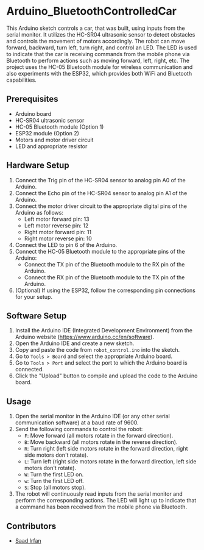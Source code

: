 # Arduino_BluetoothControlledCar

This Arduino sketch controls a car, that was built, using inputs from the serial monitor. It utilizes the HC-SR04 ultrasonic sensor to detect obstacles and controls the movement of motors accordingly. The robot can move forward, backward, turn left, turn right, and control an LED. The LED is used to indicate that the car is receiving commands from the mobile phone via Bluetooth to perform actions such as moving forward, left, right, etc. The project uses the HC-05 Bluetooth module for wireless communication and also experiments with the ESP32, which provides both WiFi and Bluetooth capabilities.

## Prerequisites

- Arduino board
- HC-SR04 ultrasonic sensor
- HC-05 Bluetooth module (Option 1)
- ESP32 module (Option 2)
- Motors and motor driver circuit
- LED and appropriate resistor

## Hardware Setup

1. Connect the Trig pin of the HC-SR04 sensor to analog pin A0 of the Arduino.
2. Connect the Echo pin of the HC-SR04 sensor to analog pin A1 of the Arduino.
3. Connect the motor driver circuit to the appropriate digital pins of the Arduino as follows:
   - Left motor forward pin: 13
   - Left motor reverse pin: 12
   - Right motor forward pin: 11
   - Right motor reverse pin: 10
4. Connect the LED to pin 6 of the Arduino.
5. Connect the HC-05 Bluetooth module to the appropriate pins of the Arduino:
   - Connect the TX pin of the Bluetooth module to the RX pin of the Arduino.
   - Connect the RX pin of the Bluetooth module to the TX pin of the Arduino.
6. (Optional) If using the ESP32, follow the corresponding pin connections for your setup.

## Software Setup

1. Install the Arduino IDE (Integrated Development Environment) from the Arduino website (https://www.arduino.cc/en/software).
2. Open the Arduino IDE and create a new sketch.
3. Copy and paste the code from `robot_control.ino` into the sketch.
4. Go to `Tools > Board` and select the appropriate Arduino board.
5. Go to `Tools > Port` and select the port to which the Arduino board is connected.
6. Click the "Upload" button to compile and upload the code to the Arduino board.

## Usage

1. Open the serial monitor in the Arduino IDE (or any other serial communication software) at a baud rate of 9600.
2. Send the following commands to control the robot:
   - `F`: Move forward (all motors rotate in the forward direction).
   - `B`: Move backward (all motors rotate in the reverse direction).
   - `R`: Turn right (left side motors rotate in the forward direction, right side motors don't rotate).
   - `L`: Turn left (right side motors rotate in the forward direction, left side motors don't rotate).
   - `W`: Turn the first LED on.
   - `w`: Turn the first LED off.
   - `S`: Stop (all motors stop).
3. The robot will continuously read inputs from the serial monitor and perform the corresponding actions. The LED will light up to indicate that a command has been received from the mobile phone via Bluetooth.

## Contributors

- [Saad Irfan](https://github.com/saadirfan-SI)
